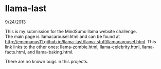llama-last
==========
9/24/2013

This is my submission for the MindSumo llama website challenge.  
The main page is llamacarousel.html and can be found at <http://emcmanus11.github.io/llama-last/llama-stuff/llamacarousel.html>. This link links to the other ones: llama-zombie.html, llama-celebrity.html, llama-facts.html, and llama-baking.html.

There are no known bugs in this projects.
